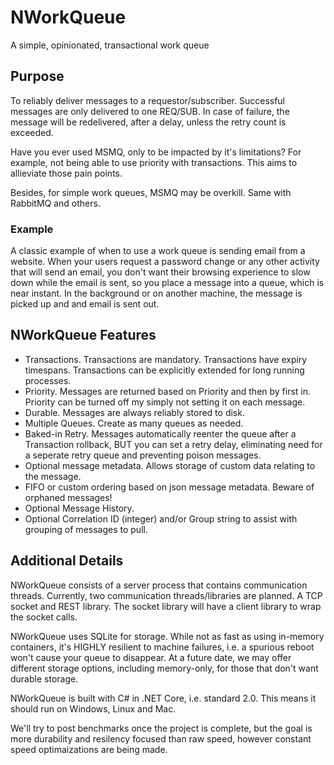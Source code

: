 # NWorkQueue
A simple, opinionated, transactional work queue

## Purpose

To reliably deliver messages to a requestor/subscriber.  Successful messages are only delivered to one REQ/SUB.  In case of failure, the message will be redelivered, after a delay, unless the retry count is exceeded.

Have you ever used MSMQ, only to be impacted by it's limitations?  For example, not being able to use priority with transactions.  This aims to allieviate those pain points.

Besides, for simple work queues, MSMQ may be overkill.  Same with RabbitMQ and others.

### Example

A classic example of when to use a work queue is sending email from a website.  When your users request a password change or any other activity that will send an email, you don't want their browsing experience to slow down while the email is sent, so you place a message into a queue, which is near instant.  In the background or on another machine, the message is picked up and and email is sent out.

## NWorkQueue Features

* Transactions.  Transactions are mandatory.  Transactions have expiry timespans.  Transactions can be explicitly extended for long running processes.
* Priority.  Messages are returned based on Priority and then by first in.  Priority can be turned off my simply not setting it on each message.
* Durable.  Messages are always reliably stored to disk.  
* Multiple Queues.  Create as many queues as needed.
* Baked-in Retry.  Messages automatically reenter the queue after a Transaction rollback, BUT you can set a retry delay, eliminating need for a seperate retry queue and preventing poison messages.
* Optional message metadata.  Allows storage of custom data relating to the message.  
* FIFO or custom ordering based on json message metadata. Beware of orphaned messages!
* Optional Message History.
* Optional Correlation ID (integer) and/or Group string to assist with grouping of messages to pull.

## Additional Details

NWorkQueue consists of a server process that contains communication threads.  Currently, two communication threads/libraries are planned.  A TCP socket and REST library.  The socket library will have a client library to wrap the socket calls.

NWorkQueue uses SQLite for storage.  While not as fast as using in-memory containers, it's HIGHLY resilient to machine failures, i.e. a spurious reboot won't cause your queue to disappear.  At a future date, we may offer different storage options, including memory-only, for those that don't want durable storage.

NWorkQueue is built with C# in .NET Core, i.e. standard 2.0.  This means it should run on Windows, Linux and Mac.  

We'll try to post benchmarks once the project is complete, but the goal is more durability and resilency focused than raw speed, however constant speed optimaizations are being made.
